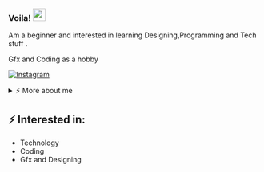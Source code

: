 ### Voila! <img src="https://media.giphy.com/media/hvRJCLFzcasrR4ia7z/giphy.gif" width="25px">

Am a beginner and interested in learning Designing,Programming and Tech stuff .

  Gfx and Coding as a hobby

[![Instagram][insta-shield]][insta-url]
<details>
<summary>⚡️ More about me</summary>
<br />


![amsynist github stats](https://github-readme-stats.vercel.app/api?username=amsynist&count_private=true&show_icons=true&theme=onedark)
</details>

## ⚡ Interested in:
- Technology
- Coding
- Gfx and Designing 


[insta-shield]: https://img.shields.io/badge/Instagram-E4405F?style=for-the-badge&logo=instagram&logoColor=white
[insta-url]: https://www.instagram.com/zeronedinsta
